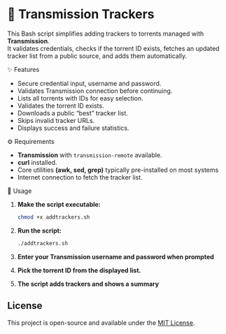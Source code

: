 # 📡 Transmission Trackers 

This Bash script simplifies adding trackers to torrents managed with **Transmission**.  
It validates credentials, checks if the torrent ID exists, fetches an updated tracker list from a public source, and adds them automatically.

✨ Features  
- Secure credential input, username and password.  
- Validates Transmission connection before continuing.  
- Lists all torrents with IDs for easy selection.  
- Validates the torrent ID exists.  
- Downloads a public “best” tracker list.  
- Skips invalid tracker URLs.  
- Displays success and failure statistics.

⚙️ Requirements  
- **Transmission** with `transmission-remote` available.  
- **curl** installed.  
- Core utilities **(awk, sed, grep)** typically pre-installed on most systems
- Internet connection to fetch the tracker list.

🚀 Usage  
1. **Make the script executable:**  
   ```bash
   chmod +x addtrackers.sh
   ```

2. **Run the script:**  
   ```bash
   ./addtrackers.sh
   ```

3. **Enter your Transmission username and password when prompted**
4. **Pick the torrent ID from the displayed list.**
5. **The script adds trackers and shows a summary**

## License

This project is open-source and available under the [MIT License](LICENSE).
